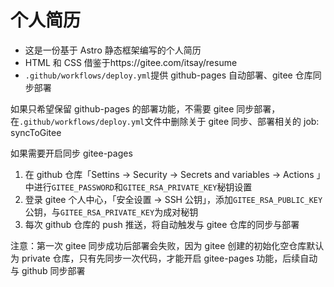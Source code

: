 # 个人简历

- 这是一份基于 Astro 静态框架编写的个人简历
- HTML 和 CSS 借鉴于https://gitee.com/itsay/resume
- `.github/workflows/deploy.yml`提供 github-pages 自动部署、gitee 仓库同步部署

如果只希望保留 github-pages 的部署功能，不需要 gitee 同步部署，在`.github/workflows/deploy.yml`文件中删除关于 gitee 同步、部署相关的 job: syncToGitee

如果需要开启同步 gitee-pages

1. 在 github 仓库「Settins -> Security -> Secrets and variables -> Actions 」中进行`GITEE_PASSWORD`和`GITEE_RSA_PRIVATE_KEY`秘钥设置
2. 登录 gitee 个人中心，「安全设置 -> SSH 公钥」，添加`GITEE_RSA_PUBLIC_KEY`公钥，与`GITEE_RSA_PRIVATE_KEY`为成对秘钥
3. 每次 github 仓库的 push 推送，将自动触发与 gitee 仓库的同步与部署

注意：第一次 gitee 同步成功后部署会失败，因为 gitee 创建的初始化空仓库默认为 private 仓库，只有先同步一次代码，才能开启 gitee-pages 功能，后续自动与 github 同步部署
